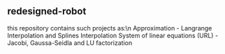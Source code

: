 ## redesigned-robot
this repository contains such projects as:\n
Approximation - Langrange Interpolation and Splines Interpolation
System of linear equations (URL) - Jacobi, Gaussa-Seidla and LU factorization
